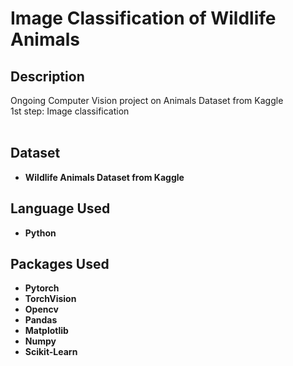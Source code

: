 <h1>Image Classification of Wildlife Animals</h1>

<h2>Description</h2>
Ongoing Computer Vision project on Animals Dataset from Kaggle <br/>
1st step: Image classification <br/>
<br />

<h2>Dataset</h2>

- <b>Wildlife Animals Dataset from Kaggle</b>

<h2>Language Used</h2>

- <b>Python</b> 

<h2>Packages Used </h2>

- <b>Pytorch</b> 
- <b>TorchVision</b> 
- <b>Opencv</b> 
- <b>Pandas</b> 
- <b>Matplotlib</b>
- <b>Numpy</b> 
- <b>Scikit-Learn</b>


